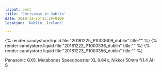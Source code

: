 ```yaml
---
layout: post
title: 'Christmas in Dublin'
date: 2018-12-25T13:29+0100
location: 'Dublin, Ireland'

---
```


{% render candystore.liquid file:"20181225_P1000609_dublin" title:"" %}
{% render candystore.liquid file:"20181222_P1000336_dublin" title:"" %}
{% render candystore.liquid file:"20181223_P1000356_dublin" title:"" %}

Panasonic GX9, Metabones Speedbooster XL 0.64x, Nikkor 50mm f/1.4 AI-S
